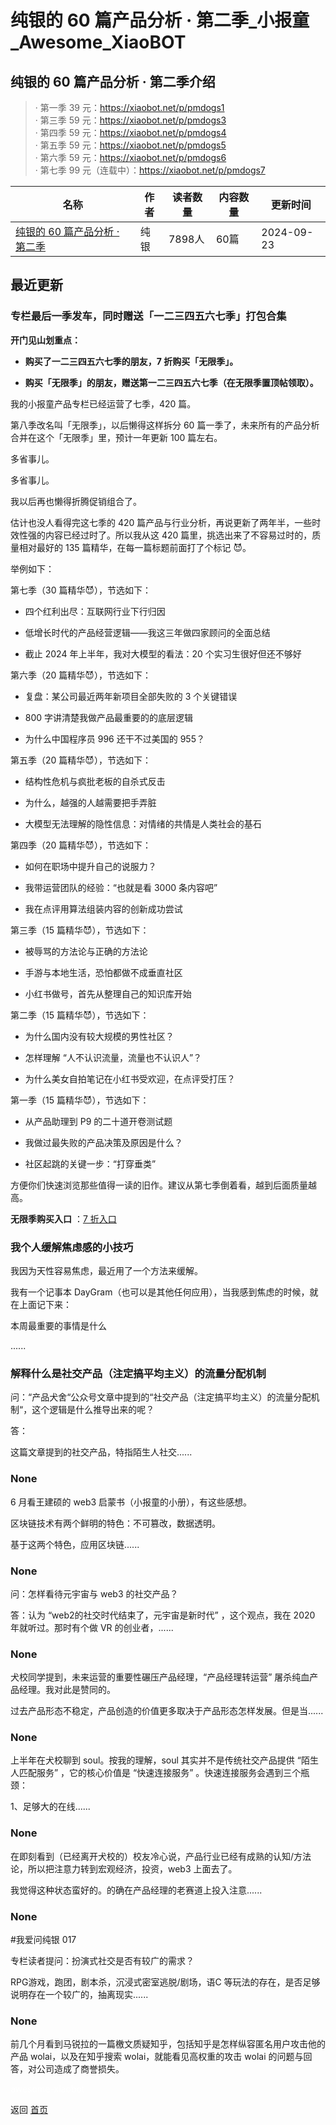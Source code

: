# 纯银的 60 篇产品分析 · 第二季_小报童_Awesome_XiaoBOT

## 纯银的 60 篇产品分析 · 第二季介绍
> · 第一季 39 元：https://xiaobot.net/p/pmdogs1    
· 第三季 59 元：https://xiaobot.net/p/pmdogs3    
· 第四季 59 元：https://xiaobot.net/p/pmdogs4    
· 第五季 59 元：https://xiaobot.net/p/pmdogs5    
· 第六季 59 元：https://xiaobot.net/p/pmdogs6    
· 第七季 99 元（连载中）：https://xiaobot.net/p/pmdogs7  
  


|名称|作者|读者数量|内容数量|更新时间|
|---|---|---|---|---|
|[纯银的 60 篇产品分析 · 第二季](https://xiaobot.net/p/pmdogs?refer=0b133df9-27dc-423b-8101-639049001c13)|纯银|7898人|60篇|2024-09-23|

## 最近更新
### 专栏最后一季发车，同时赠送「一二三四五六七季」打包合集

**开门见山划重点：**

  * **购买了一二三四五六七季的朋友，7 折购买「无限季」。**

  * **购买「无限季」的朋友，赠送第一二三四五六七季（在无限季置顶帖领取）。**

我的小报童产品专栏已经运营了七季，420 篇。

第八季改名叫「无限季」，以后懒得这样拆分 60 篇一季了，未来所有的产品分析合并在这个「无限季」里，预计一年更新 100 篇左右。

多省事儿。

多省事儿。

我以后再也懒得折腾促销组合了。

估计也没人看得完这七季的 420 篇产品与行业分析，再说更新了两年半，一些时效性强的内容已经过时了。所以我从这 420
篇里，挑选出来了不容易过时的，质量相对最好的 135 篇精华，在每一篇标题前面打了个标记 😈。

举例如下：

第七季（30 篇精华😈），节选如下：

  * 四个红利出尽：互联网行业下行归因

  * 低增长时代的产品经营逻辑——我这三年做四家顾问的全面总结

  * 截止 2024 年上半年，我对大模型的看法：20 个实习生很好但还不够好

第六季（20 篇精华😈），节选如下：

  * 复盘：某公司最近两年新项目全部失败的 3 个关键错误

  * 800 字讲清楚我做产品最重要的的底层逻辑

  * 为什么中国程序员 996 还干不过美国的 955？

第五季（20 篇精华😈），节选如下：

  * 结构性危机与疯批老板的自杀式反击

  * 为什么，越强的人越需要把手弄脏

  * 大模型无法理解的隐性信息：对情绪的共情是人类社会的基石

第四季（20 篇精华😈），节选如下：

  * 如何在职场中提升自己的说服力？

  * 我带运营团队的经验：“也就是看 3000 条内容吧”

  * 我在点评用算法组装内容的创新成功尝试

第三季（15 篇精华😈），节选如下：

  * 被辱骂的方法论与正确的方法论

  * 手游与本地生活，恐怕都做不成垂直社区

  * 小红书做号，首先从整理自己的知识库开始

第二季（15 篇精华😈），节选如下：

  * 为什么国内没有较大规模的男性社区？

  * 怎样理解 “人不认识流量，流量也不认识人”？

  * 为什么美女自拍笔记在小红书受欢迎，在点评受打压？

第一季（15 篇精华😈），节选如下：

  * 从产品助理到 P9 的二十道开卷测试题

  * 我做过最失败的产品决策及原因是什么？

  * 社区起跳的关键一步：“打穿垂类”

方便你们快速浏览那些值得一读的旧作。建议从第七季倒着看，越到后面质量越高。

**无限季购买入口** ：[7
折入口](https://xiaobot.net/coupon/1e53d013-9bb3-4eef-8481-b17d1b70ccd2)

### 我个人缓解焦虑感的小技巧

我因为天性容易焦虑，最近用了一个方法来缓解。

我有一个记事本 DayGram（也可以是其他任何应用），当我感到焦虑的时候，就在上面记下来：

本周最重要的事情是什么

......

### 解释什么是社交产品（注定搞平均主义）的流量分配机制

问：“产品犬舍“公众号文章中提到的“社交产品（注定搞平均主义）的流量分配机制“，这个逻辑是什么推导出来的呢？

答：

这篇文章提到的社交产品，特指陌生人社交......

### None

6 月看王建硕的 web3 启蒙书（小报童的小册），有这些感想。

区块链技术有两个鲜明的特色：不可篡改，数据透明。

基于这两个特色，应用区块链......

### None

问：怎样看待元宇宙与 web3 的社交产品？

答：认为 “web2的社交时代结束了，元宇宙是新时代” ，这个观点，我在 2020 年就听过。那时有个做 VR 的创业者，......

### None

犬校同学提到，未来运营的重要性碾压产品经理，“产品经理转运营” 屠杀纯血产品经理。我对此是赞同的。

过去产品形态不稳定，产品创造的价值更多取决于产品形态怎样发展。但是当......

### None

上半年在犬校聊到 soul。按我的理解，soul 其实并不是传统社交产品提供 “陌生人匹配服务” ，它的核心价值是 “快速连接服务”
。快速连接服务会遇到三个瓶颈：

1、足够大的在线......

### None

在即刻看到（已经离开犬校的）校友冷心说，产品行业已经有成熟的认知/方法论，所以把注意力转到宏观经济，投资，web3 上面去了。

我觉得这种状态蛮好的。的确在产品经理的老赛道上投入注意......

### None

#我爱问纯银 017

专栏读者提问：扮演式社交是否有较广的需求？

RPG游戏，跑团，剧本杀，沉浸式密室逃脱/剧场，语C 等玩法的存在，是否足够说明存在一个较广的，抽离现实......

### None

前几个月看到马锐拉的一篇檄文质疑知乎，包括知乎是怎样纵容匿名用户攻击他的产品 wolai，以及在知乎搜索 wolai，就能看见高权重的攻击 wolai
的问题与回答，对公司造成了商誉损失。


<a href="https://github.com/Reno9527/awesome-xiaobot" style="color: white; text-decoration: none;">awesome-xiaobot</a>

返回 [首页](../README.md)
